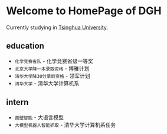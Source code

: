 # Welcome to HomePage of DGH

Currently studying in [Tsinghua University](https://www.tsinghua.edu.cn/).

## education

* `化学竞赛省队` - 化学竞赛省级一等奖
* `北京大学降一本录取资格` - 博雅计划
* `清华大学降30分录取资格` - 领军计划
* `清华大学` - 清华大学计算机系

## intern

* `面壁智能` - 大语言模型
* `大模型机器人智能抓取` - 清华大学计算机系任务
